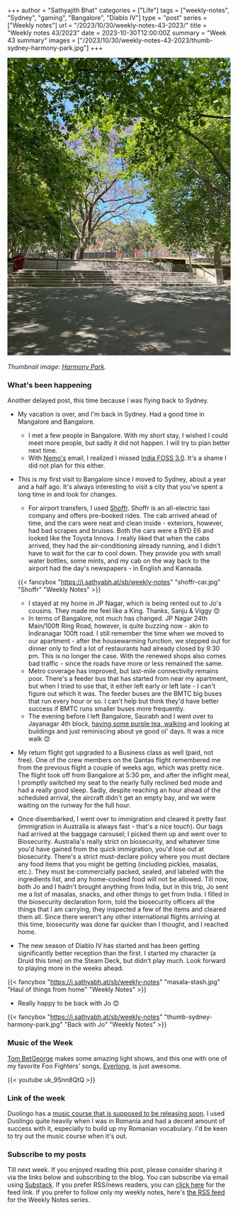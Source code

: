 +++
author = "Sathyajith Bhat"
categories = ["Life"]
tags = ["weekly-notes", "Sydney", "gaming", "Bangalore", "Diablo IV"]
type = "post"
series = ["Weekly notes"]
url = "/2023/10/30/weekly-notes-43-2023/"
title = "Weekly notes 43/2023"
date = 2023-10-30T12:00:00Z
summary = "Week 43 summary"
images = ["/2023/10/30/weekly-notes-43-2023/thumb-sydney-harmony-park.jpg"]
+++

![](thumb-sydney-harmony-park.jpg)

_Thumbnail image: [Harmony Park](https://www.cityofsydney.nsw.gov.au/histories-local-parks-playgrounds/history-harmony-park)._ 

### What's been happening

Another delayed post, this time because I was flying back to Sydney.

- My vacation is over, and I'm back in Sydney. Had a good time in Mangalore and Bangalore.
    - I met a few people in Bangalore. With my short stay, I wished I could meet more people, but sadly it did not happen. I will try to plan better next time.
    - With [Nemo's](https://tatooine.club/@nemo) email, I realized I missed [India FOSS 3.0](https://indiafoss.net/2023/conference/schedule). It's a shame I did not plan for this either.
- This is my first visit to Bangalore since I moved to Sydney, about a year and a half ago. It's always interesting to visit a city that you've spent a long time in and look for changes.
    - For airport transfers, I used [Shoffr](https://www.shoffr.in/). Shoffr is an all-electric taxi company and offers pre-booked rides. The cab arrived ahead of time, and the cars were neat and clean inside - exteriors, however, had bad scrapes and bruises. Both the cars were a BYD E6 and looked like the Toyota Innova. I really liked that when the cabs arrived, they had the air-conditioning already running, and I didn't have to wait for the car to cool down. They provide you with small water bottles, some mints, and my cab on the way back to the airport had the day's newspapers - in English and Kannada.

    {{< fancybox "https://i.sathyabh.at/sb/weekly-notes" "shoffr-car.jpg" "Shoffr" "Weekly Notes" >}}

    - I stayed at my home in JP Nagar, which is being rented out to Jo's cousins. They made me feel like a King. Thanks, Sanju & Viggy 😊
    - In terms of Bangalore, not much has changed. JP Nagar 24th Main/100ft Ring Road, however, is quite buzzing now - akin to Indiranagar 100ft road. I still remember the time when we moved to our apartment - after the housewarming function, we stepped out for dinner only to find a lot of restaurants had already closed by 9:30 pm. This is no longer the case. With the renewed shops also comes bad traffic - since the roads have more or less remained the same.
    - Metro coverage has improved, but last-mile connectivity remains poor. There's a feeder bus that has started from near my apartment, but when I tried to use that, it either left early or left late - I can't figure out which it was. The feeder buses are the BMTC big buses that run every hour or so. I can't help but think they'd have better success if BMTC runs smaller buses more frequently.
    - The evening before I left Bangalore, Saurabh and I went over to Jayanagar 4th block, [having some purple tea, walking](https://findpenguins.com/sathyabhat/footprint/653e2d6c14c870-63719763) and looking at buildings and just reminiscing about ye good ol' days. It was a nice walk 😊
- My return flight got upgraded to a Business class as well (paid, not free). One of the crew members on the Qantas flight remembered me from the previous flight a couple of weeks ago, which was pretty nice. The flight took off from Bangalore at 5:30 pm, and after the inflight meal, I promptly switched my seat to the nearly fully reclined bed mode and had a really good sleep. Sadly, despite reaching an hour ahead of the scheduled arrival, the aircraft didn't get an empty bay, and we were waiting on the runway for the full hour.
- Once disembarked, I went over to immigration and cleared it pretty fast (immigration in Australia is always fast - that's a nice touch). Our bags had arrived at the baggage carousel; I picked them up and went over to Biosecurity. Australia's really strict on biosecurity, and whatever time you'd have gained from the quick immigration, you'd lose out at biosecurity. There's a strict must-declare policy where you must declare any food items that you might be getting (including pickles, masalas, etc.). They must be commercially packed, sealed, and labeled with the ingredients list, and any home-cooked food will not be allowed. Till now, both Jo and I hadn't brought anything from India, but in this trip, Jo sent me a list of masalas, snacks, and other things to get from India. I filled in the biosecurity declaration form, told the biosecurity officers all the things that I am carrying, they inspected a few of the items and cleared them all. Since there weren't any other international flights arriving at this time, biosecurity was done far quicker than I thought, and I reached home.
- The new season of Diablo IV has started and has been getting significantly better reception than the first. I started my character (a Druid this time) on the Steam Deck, but didn't play much. Look forward to playing more in the weeks ahead.

{{< fancybox "https://i.sathyabh.at/sb/weekly-notes" "masala-stash.jpg" "Haul of things from home" "Weekly Notes" >}}

- Really happy to be back with Jo 😊

{{< fancybox "https://i.sathyabh.at/sb/weekly-notes" "thumb-sydney-harmony-park.jpg" "Back with Jo" "Weekly Notes" >}}

### Music of the Week

[Tom BetGeorge](https://www.youtube.com/@TomBetGeorge) makes some amazing light shows, and this one with one of my favorite Foo Fighters' songs, [Everlong](https://www.youtube.com/watch?v=uk_9Snn8QtQ), is just awesome.

{{< youtube uk_9Snn8QtQ >}}

### Link of the week

Duolingo has a [music course that is supposed to be releasing soon](https://blog.duolingo.com/music-course/). I used Duolingo quite heavily when I was in Romania and had a decent amount of success with it, especially to build up my Romanian vocabulary. I'd be keen to try out the music course when it's out.

### Subscribe to my posts

Till next week. If you enjoyed reading this post, please consider sharing it via the links below and subscribing to the blog. You can subscribe via email using [Substack](https://sathyabhat.substack.com/). If you prefer RSS/news readers, you can [click here](https://sathyabh.at/index.xml) for the feed link. If you prefer to follow only my weekly notes, here's [the RSS feed](https://sathyabh.at/series/weekly-notes/index.xml) for the Weekly Notes series.
